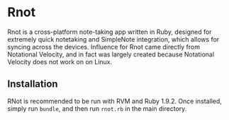 Rnot
=======
Rnot is a cross-platform note-taking app written in Ruby, designed for extremely quick notetaking and SimpleNote integration, which allows for syncing across the devices.  Influence for Rnot came directly from Notational Velocity, and in fact was largely created because Notational Velocity does not work on on Linux.

## Installation
RNot is recommended to be run with RVM and Ruby 1.9.2.  Once installed, simply run `bundle`, and then run `rnot.rb` in the main directory.

